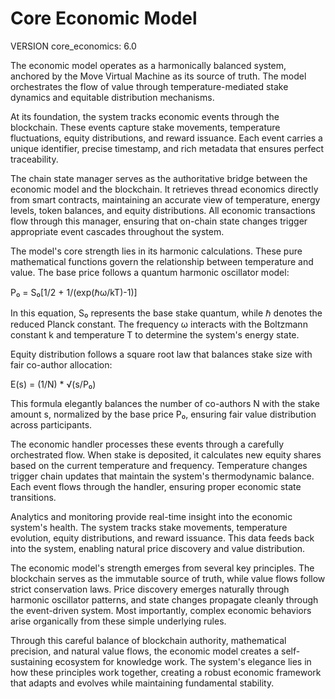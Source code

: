 # Core Economic Model

VERSION core_economics: 6.0

The economic model operates as a harmonically balanced system, anchored by the Move Virtual Machine as its source of truth. The model orchestrates the flow of value through temperature-mediated stake dynamics and equitable distribution mechanisms.

At its foundation, the system tracks economic events through the blockchain. These events capture stake movements, temperature fluctuations, equity distributions, and reward issuance. Each event carries a unique identifier, precise timestamp, and rich metadata that ensures perfect traceability.

The chain state manager serves as the authoritative bridge between the economic model and the blockchain. It retrieves thread economics directly from smart contracts, maintaining an accurate view of temperature, energy levels, token balances, and equity distributions. All economic transactions flow through this manager, ensuring that on-chain state changes trigger appropriate event cascades throughout the system.

The model's core strength lies in its harmonic calculations. These pure mathematical functions govern the relationship between temperature and value. The base price follows a quantum harmonic oscillator model:

P₀ = S₀[1/2 + 1/(exp(ℏω/kT)-1)]

In this equation, S₀ represents the base stake quantum, while ℏ denotes the reduced Planck constant. The frequency ω interacts with the Boltzmann constant k and temperature T to determine the system's energy state.

Equity distribution follows a square root law that balances stake size with fair co-author allocation:

E(s) = (1/N) * √(s/P₀)

This formula elegantly balances the number of co-authors N with the stake amount s, normalized by the base price P₀, ensuring fair value distribution across participants.

The economic handler processes these events through a carefully orchestrated flow. When stake is deposited, it calculates new equity shares based on the current temperature and frequency. Temperature changes trigger chain updates that maintain the system's thermodynamic balance. Each event flows through the handler, ensuring proper economic state transitions.

Analytics and monitoring provide real-time insight into the economic system's health. The system tracks stake movements, temperature evolution, equity distributions, and reward issuance. This data feeds back into the system, enabling natural price discovery and value distribution.

The economic model's strength emerges from several key principles. The blockchain serves as the immutable source of truth, while value flows follow strict conservation laws. Price discovery emerges naturally through harmonic oscillator patterns, and state changes propagate cleanly through the event-driven system. Most importantly, complex economic behaviors arise organically from these simple underlying rules.

Through this careful balance of blockchain authority, mathematical precision, and natural value flows, the economic model creates a self-sustaining ecosystem for knowledge work. The system's elegance lies in how these principles work together, creating a robust economic framework that adapts and evolves while maintaining fundamental stability.
